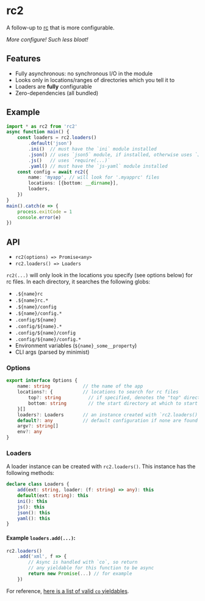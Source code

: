 # rc2

A follow-up to [rc](https://github.com/dominictarr/rc) that is more configurable.

*More configure!  Such less bloat!*

## Features

* Fully asynchronous: no synchronous I/O in the module
* Looks only in locations/ranges of directories which you tell it to
* Loaders are **fully** configurable
* Zero-dependencies (all bundled)

## Example

```ts
import * as rc2 from 'rc2'
async function main() {
	const loaders = rc2.loaders()
		.default('json')
		.ini()  // must have the `ini` module installed
		.json() // uses `json5` module, if installed, otherwise uses `JSON.parse(...)`
		.js()   // uses `require(...)`
		.yaml() // must have the `js-yaml` module installed
	const config = await rc2({
		name: 'myapp', // will look for '.myapprc' files
		locations: [{bottom: __dirname}],
		loaders,
	})
}
main().catch(e => {
	process.exitCode = 1
	console.error(e)
})
```
## API

* `rc2(options) => Promise<any>`
* `rc2.loaders() => Loaders`

`rc2(...)` will only look in the locations you specify (see options below) for rc files.  In each directory, it searches the following globs:

* `.${name}rc`
* `.${name}rc.*`
* `.${name}/config`
* `.${name}/config.*`
* `.config/${name}`
* `.config/${name}.*`
* `.config/${name}/config`
* `.config/${name}/config.*`
* Environment variables (`${name}_some__property`)
* CLI args (parsed by minimist)

### Options

```ts
export interface Options {
	name: string            // the name of the app
	locations?: {           // locations to search for rc files
		top?: string          // if specified, denotes the "top" directory at which to stop looking
		bottom: string        // the start directory at which to start looking for rc files
	}[]
	loaders?: Loaders       // an instance created with `rc2.loaders()`
	default?: any           // default configuration if none are found
	argv?: string[]
	env?: any
}
```

### Loaders

A loader instance can be created with `rc2.loaders()`.  This instance has the following methods:

```ts
declare class Loaders {
	add(ext: string, loader: (f: string) => any): this
	default(ext: string): this
	ini(): this
	js(): this
	json(): this
	yaml(): this
}
```

#### Example `loaders.add(...)`:

```ts
rc2.loaders()
    .add('xml', f => {
        // Async is handled with `co`, so return
        // any yieldable for this function to be async
        return new Promise(...) // for example
    })
```

For reference, [here is a list of valid `co` yieldables](https://github.com/tj/co#yieldables).
